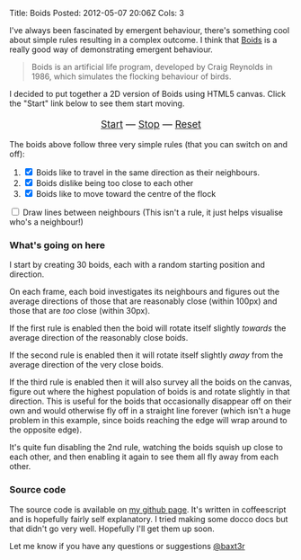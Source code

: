 Title:  Boids
Posted: 2012-05-07 20:06Z
Cols:   3

I've always been fascinated by emergent behaviour, there's something cool about simple rules resulting in a complex outcome. I think that [Boids][] is a really good way of demonstrating emergent behaviour.

> Boids is an artificial life program, developed by Craig Reynolds in 1986, which simulates the flocking behaviour of birds.

I decided to put together a 2D version of Boids using HTML5 canvas. Click the "Start" link below to see them start moving.

<p style="text-align: center; font-size: 1.25em;">
  <canvas id="boids" width="830" height="430"></canvas>
  <script src="http://static.paulboxley.com/boids/vendor/underscore-min.js"></script>
  <script src="http://static.paulboxley.com/boids/lib/boids_2d_v1.js"></script>
  <script>$(document).ready(function() { boids_2d_v1.init(); })</script>
  <a href="javascript:void(0)" onclick="boids_2d_v1.start(); return false;">Start</a> &mdash;
  <a href="javascript:void(0)" onclick="boids_2d_v1.stop(); return false;">Stop</a> &mdash;
  <a href="javascript:void(0)" onclick="boids_2d_v1.stop(); boids_2d_v1.reset(); boids_2d_v1.init(); return false;">Reset</a>
</p>

<div style="display: none">
  <p>
    <input id="boids_match_direction" type="checkbox" checked="yes" onclick="boids_2d_v1.toggle('boids_match_direction')">
    <label for="boids_match_direction">Boids like travelling in the same direction as their neighbours</label>
  </p>
  <p>
    <input id="boids_keep_distance" type="checkbox" checked="yes" onclick="boids_2d_v1.toggle('boids_keep_distance')">
    <label for="boids_keep_distance">Boids dislike being too close to each other</label>
  </p>
  <p>
    <input id="boids_move_toward_centre" type="checkbox" checked="yes" onclick="boids_2d_v1.toggle('boids_move_toward_centre')">
    <label for="boids_move_toward_centre">Boids like to move toward the centre of the flock</label>
  </p>
  <p>
    <input id="draw_between_nearby" type="checkbox" onclick="boids_2d_v1.toggle('draw_between_nearby')">
    <label for="draw_between_nearby">Draw lines between nearby boids</label>
  </p>
</div>

The boids above follow three very simple rules (that you can switch on and off):

1. <input id="boids_match_direction" type="checkbox" checked="yes" onclick="boids_2d_v1.toggle('boids_match_direction')"> <label for="boids_match_direction">Boids like to travel in the same direction as their neighbours.</label>
2. <input id="boids_keep_distance" type="checkbox" checked="yes" onclick="boids_2d_v1.toggle('boids_keep_distance')"> <label for="boids_keep_distance">Boids dislike being too close to each other</label>
3. <input id="boids_move_toward_centre" type="checkbox" checked="yes" onclick="boids_2d_v1.toggle('boids_move_toward_centre')"> <label for="boids_move_toward_centre">Boids like to move toward the centre of the flock</label>

<input id="draw_between_nearby" type="checkbox" onclick="boids_2d_v1.toggle('draw_between_nearby')"> <label for="draw_between_nearby">Draw lines between neighbours</label> (This isn't a rule, it just helps visualise who's a neighbour!)

### What's going on here

I start by creating 30 boids, each with a random starting position and direction.

On each frame, each boid investigates its neighbours and figures out the average directions of those that are reasonably close (within 100px) and those that are *too* close (within 30px).

If the first rule is enabled then the boid will rotate itself slightly *towards* the average direction of the reasonably close boids.

If the second rule is enabled then it will rotate itself slightly *away* from the average direction of the very close boids.

If the third rule is enabled then it will also survey all the boids on the canvas, figure out where the highest population of boids is and rotate slightly in that direction. This is useful for the boids that occasionally disappear off on their own and would otherwise fly off in a straight line forever (which isn't a huge problem in this example, since boids reaching the edge will wrap around to the opposite edge).

It's quite fun disabling the 2nd rule, watching the boids squish up close to each other, and then enabling it again to see them all fly away from each other.

### Source code

The source code is available on [my github page][github]. It's written in coffeescript and is hopefully fairly self explanatory. I tried making some docco docs but that didn't go very well. Hopefully I'll get them up soon.

Let me know if you have any questions or suggestions [@baxt3r][]

  [boids]: http://en.wikipedia.org/wiki/Boids
  [github]: https://github.com/baxter/2D-Boids/blob/master/src/boids_2d_v1.coffee
  [@baxt3r]: http://twitter.com/baxt3r